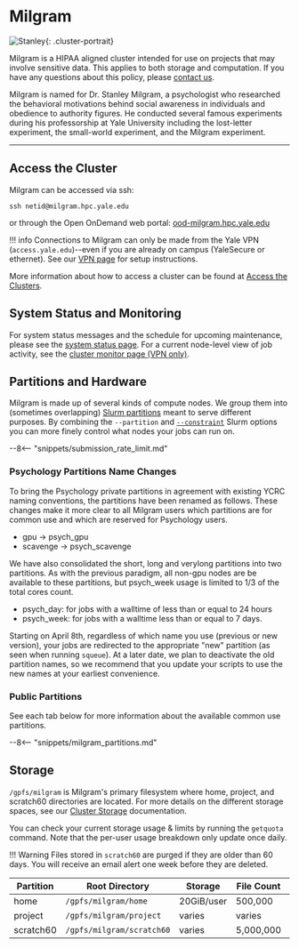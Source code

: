 # Milgram

![Stanley](/img/Stanley-Milgram.jpg){: .cluster-portrait}

Milgram is a HIPAA aligned cluster intended for use on projects that may involve sensitive data. This applies to both storage and computation. If you have any questions about this policy, please [contact us](/#get-help).

Milgram is named for Dr. Stanley Milgram, a psychologist who researched the behavioral motivations behind social awareness in individuals and obedience to authority figures. He conducted several famous experiments during his professorship at Yale University including the lost-letter experiment, the small-world experiment, and the Milgram experiment.

- - -

## Access the Cluster

Milgram can be accessed via ssh: 
```
ssh netid@milgram.hpc.yale.edu
```

or through the Open OnDemand web portal: [ood-milgram.hpc.yale.edu](https://ood-milgram.hpc.yale.edu)

!!! info
    Connections to Milgram can only be made from the Yale VPN (`access.yale.edu`)--even if you are already on campus (YaleSecure or ethernet). See our [VPN page](/clusters-at-yale/access/vpn) for setup instructions.

More information about how to access a cluster can be found at [Access the Clusters](/clusters-at-yale/access).


## System Status and Monitoring

For system status messages and the schedule for upcoming maintenance, please see the [system status page](https://research.computing.yale.edu/support/hpc/system-status). For a current node-level view of job activity, see the [cluster monitor page (VPN only)](http://cluster.ycrc.yale.edu/milgram/).

## Partitions and Hardware

Milgram is made up of several kinds of compute nodes. We group them into  (sometimes overlapping) [Slurm partitions](/clusters-at-yale/job-scheduling) meant to serve different purposes. By combining the `--partition` and [`--constraint`](/clusters-at-yale/job-scheduling/resource-requests#features-and-constraints) Slurm options you can more finely control what nodes your jobs can run on.

--8<-- "snippets/submission_rate_limit.md"

### Psychology Partitions Name Changes

To bring the Psychology private partitions in agreement with existing YCRC naming conventions, the partitions have been renamed as follows. These changes make it more clear to all Milgram users which partitions are for common use and which are reserved for Psychology users.

* gpu -> psych_gpu
* scavenge -> psych_scavenge

We have also consolidated the short, long and verylong partitions into two partitions. As with the previous paradigm, all non-gpu nodes are be available to these partitions, but psych_week usage is limited to 1/3 of the total cores count.

* psych_day: for jobs with a walltime of less than or equal to 24 hours
* psych_week: for jobs with a walltime less than or equal to 7 days.

Starting on April 8th, regardless of which name you use (previous or new version), your jobs are redirected to the appropriate "new" partition (as seen when running `squeue`). At a later date, we plan to deactivate the old partition names, so we recommend that you update your scripts to use the new names at your earliest convenience.

### Public Partitions

See each tab below for more information about the available common use partitions.

--8<-- "snippets/milgram_partitions.md"

## Storage

`/gpfs/milgram` is Milgram's primary filesystem where home, project, and scratch60 directories are located. For more details on the different storage spaces, see our [Cluster Storage](/clusters-at-yale/data/index) documentation.

You can check your current storage usage & limits by running the `getquota` command. Note that the per-user usage breakdown only update once daily.

!!! Warning
    Files stored in `scratch60` are purged if they are older than 60 days. You will receive an email alert one week before they are deleted.

| Partition      | Root Directory             | Storage     | File Count   | Backups |
|----------------|----------------------------|-------------|--------------|---------|
| home           | `/gpfs/milgram/home`       | 20GiB/user  | 500,000      | Yes     |
| project        | `/gpfs/milgram/project`    | varies      | varies       | No      |
| scratch60      | `/gpfs/milgram/scratch60`  | varies      | 5,000,000    | No      |
